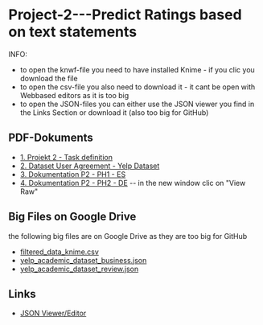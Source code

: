 # Project-2---Predict Ratings based on text statements

INFO: 
- to open the knwf-file you need to have installed Knime - if you clic you download the file
- to open the csv-file you also need to download it - it cant be open with Webbased editors as it is too big
- to open the JSON-files you can either use the JSON viewer you find in the Links Section or download it (also too big for GitHub)

## PDF-Dokuments

- [1. Projekt 2 - Task definition](./Proyecto%202%20-%20Impelia.pdf)
- [2. Dataset User Agreement - Yelp Dataset](./Dataset_User_Agreement.pdf)
- [3. Dokumentation P2 - PH1 - ES](./Dokumentation%20P2%20-%20PH1%20-%20ES.pdf)
- [4. Dokumentation P2 - PH2 - DE](./Dokumentation%20P2%20-%20PH2%20-%20DE.docx) -- in the new window clic on "View Raw"

## Big Files on  Google Drive

the following big files are on Google Drive as they are too big for GitHub

- [filtered_data_knime.csv](https://drive.google.com/file/d/1InkIdDaAFB7wRO5mp1_NNyI_IF1CyPKm/view?usp=sharing)
- [yelp_academic_dataset_business.json](https://drive.google.com/file/d/1e5ruS7qt3d-hfiCLXAhO4Rh39sbVtuc0/view?usp=sharing)
- [yelp_academic_dataset_review.json](https://drive.google.com/file/d/1VG-aOdFmx1PYGsrFFF8en6z9gRsaDDuU/view?usp=sharing)

## Links

- [JSON Viewer/Editor](https://jsoneditoronline.org/)
